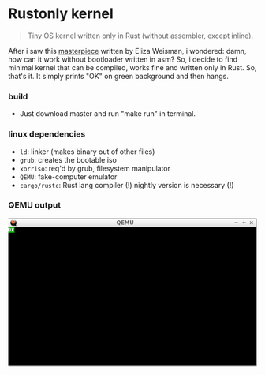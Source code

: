 # Rustonly kernel

> Tiny OS kernel written only in Rust (without assembler, except inline). 

After i saw this [masterpiece](https://github.com/hawkw/sos-kernel) written by Eliza Weisman, i wondered: damn, how can it work without bootloader written in asm? So, i decide to find minimal kernel that can be compiled, works fine and written only in Rust. So, that's it. It simply prints "OK" on green background and then hangs. 

### build
- Just download master and run "make run" in terminal.

### linux dependencies
- `ld`: linker (makes binary out of other files)
- `grub`: creates the bootable iso
- `xorriso`: req'd by grub, filesystem manipulator
- `QEMU`: fake-computer emulator
- `cargo/rustc`: Rust lang compiler (!) nightly version is necessary (!)

### QEMU output
![alt tag](https://github.com/xeqlol/rustonly-kernel/blob/master/qemu.png)
